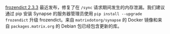 ﻿[frozendict 2.3.3](https://github.com/Marco-Sulla/python-frozendict/releases/tag/v2.3.3) 最近发布，修复了在 `/sync` 请求期间发生的内存泄漏。我们建议通过 pip 安装 Synapse 的服务器管理员使用 `pip install --upgrade frozendict` 升级 frozendict。来自 `matrixdotorg/synapse` 的 Docker 镜像和来自 `packages.matrix.org` 的 Debian 包已经包含更新的库。